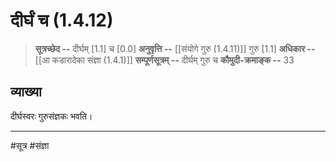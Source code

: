# दीर्घं च (1.4.12)
> **सूत्रच्छेद --** दीर्घम् [1.1] च [0.0]
> **अनुवृत्ति --** [[संयोगे गुरु (1.4.11)]] गुरु [1.1]
> **अधिकार --** [[आ कडारादेका संज्ञा (1.4.1)]]
> **सम्पूर्णसूत्रम् --** दीर्घम् गुरु च
> **कौमुदी-क्रमाङ्क --** 33

## व्याख्या
दीर्घस्वरः गुरुसंज्ञकः भवति।

---
#सूत्र #संज्ञा 